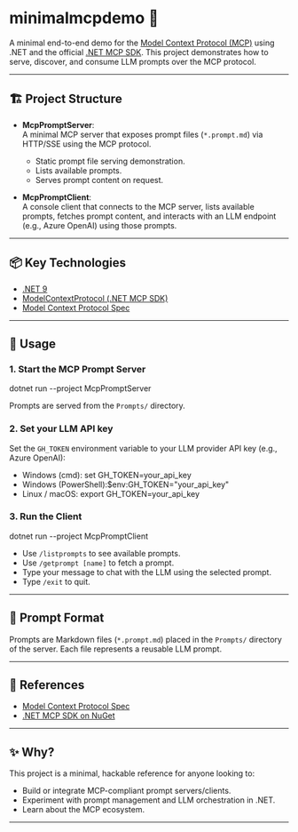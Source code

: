 ﻿# minimalmcpdemo 🚀

A minimal end-to-end demo for the [Model Context Protocol (MCP)](https://github.com/modelcontext/modelcontextprotocol-spec) using .NET and the official [.NET MCP SDK](https://www.nuget.org/packages/ModelContextProtocol/). This project demonstrates how to serve, discover, and consume LLM prompts over the MCP protocol.

---

## 🏗️ Project Structure

- **McpPromptServer**:  
  A minimal MCP server that exposes prompt files (`*.prompt.md`) via HTTP/SSE using the MCP protocol.  
  - Static prompt file serving demonstration.
  - Lists available prompts.
  - Serves prompt content on request.

- **McpPromptClient**:  
  A console client that connects to the MCP server, lists available prompts, fetches prompt content, and interacts with an LLM endpoint (e.g., Azure OpenAI) using those prompts.

---

## 📦 Key Technologies

- [.NET 9](https://dotnet.microsoft.com/)
- [ModelContextProtocol (.NET MCP SDK)](https://www.nuget.org/packages/ModelContextProtocol/)
- [Model Context Protocol Spec](https://github.com/modelcontext/modelcontextprotocol-spec)

---

## 📝 Usage

### 1. Start the MCP Prompt Server

dotnet run --project McpPromptServer

Prompts are served from the `Prompts/` directory.

### 2. Set your LLM API key

Set the `GH_TOKEN` environment variable to your LLM provider API key (e.g., Azure OpenAI):

- Windows (cmd): set GH_TOKEN=your_api_key
- Windows (PowerShell):$env:GH_TOKEN="your_api_key"
- Linux / macOS: export GH_TOKEN=your_api_key

### 3. Run the Client

dotnet run --project McpPromptClient

- Use `/listprompts` to see available prompts.
- Use `/getprompt [name]` to fetch a prompt.
- Type your message to chat with the LLM using the selected prompt.
- Type `/exit` to quit.

---

## 📂 Prompt Format

Prompts are Markdown files (`*.prompt.md`) placed in the `Prompts/` directory of the server. Each file represents a reusable LLM prompt.

---

## 🤝 References

- [Model Context Protocol Spec](https://github.com/modelcontext/modelcontextprotocol-spec)
- [.NET MCP SDK on NuGet](https://www.nuget.org/packages/ModelContextProtocol/)

---

## ✨ Why?

This project is a minimal, hackable reference for anyone looking to:
- Build or integrate MCP-compliant prompt servers/clients.
- Experiment with prompt management and LLM orchestration in .NET.
- Learn about the MCP ecosystem.

---

